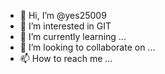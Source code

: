 - 👋 Hi, I’m @yes25009
- 👀 I’m interested in GIT
- 🌱 I’m currently learning ...
- 💞️ I’m looking to collaborate on ...
- 📫 How to reach me ...

<!---
yes25009/yes25009 is a ✨ special ✨ repository because its `README.md` (this file) appears on your GitHub profile.
You can click the Preview link to take a look at your changes.
--->
